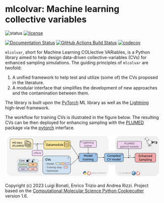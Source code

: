 mlcolvar: Machine learning collective variables
===============================================
[//]: # (Badges)
![status](https://img.shields.io/badge/status-development-orange)
[![license](https://img.shields.io/github/license/luigibonati/mlcolvar)](https://github.com/luigibonati/mlcolvar/blob/main/LICENSE)

[![Documentation Status](https://readthedocs.org/projects/mlcolvar/badge/?version=latest)](https://mlcolvar.readthedocs.io/en/latest/?badge=latest)
[![GitHub Actions Build Status](https://github.com/luigibonati/mlcolvar/workflows/CI/badge.svg)](https://github.com/luigibonati/mlcolvar/actions?query=workflow%3ACI)
[![codecov](https://codecov.io/gh/luigibonati/mlcolvar/branch/main/graph/badge.svg?token=H01H68KNNG)](https://codecov.io/gh/luigibonati/mlcolvar)

`mlcolvar`, short for Machine Learning COLlective VARiables, is a Python library aimed to help design data-driven collective-variables (CVs) for enhanced sampling simulations.
The guiding principles of `mlcolvar` are twofold:

1. A unified framework to help test and utilize (some of) the CVs proposed in the literature. 
2. A modular interface that simplifies the development of new approaches and the contamination between them.

The library is built upon the [PyTorch](https://pytorch.org/) ML library as well as the [Lightning](https://lightning.ai/) high-level framework. 

The workflow for training CVs is illustrated in the figure below. The resulting CVs can be then deployed for enhancing sampling with the [PLUMED](https://www.plumed.org/) package via the [pytorch](https://www.plumed.org/doc-master/user-doc/html/_p_y_t_o_r_c_h__m_o_d_e_l.html>`_) interface. 

<center><img src="docs/notebooks/tutorials/images/graphical_overview_mlcvs.png" width="800" /></center> 


Copyright (c) 2023 Luigi Bonati, Enrico Trizio and Andrea Rizzi. Project based on the 
[Computational Molecular Science Python Cookiecutter](https://github.com/molssi/cookiecutter-cms) version 1.6.
